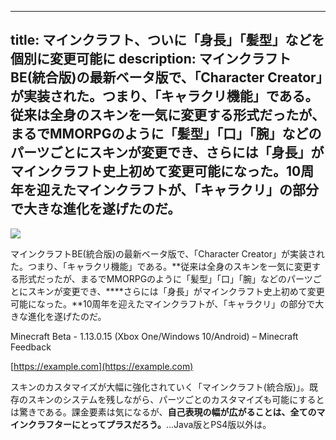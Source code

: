 
---
title: マインクラフト、ついに「身長」「髪型」などを個別に変更可能に
description: マインクラフトBE(統合版)の最新ベータ版で、「Character Creator」が実装された。つまり、「キャラクリ機能」である。従来は全身のスキンを一気に変更する形式だったが、まるでMMORPGのように「髪型」「口」「腕」などのパーツごとにスキンが変更でき、さらには「身長」がマインクラフト史上初めて変更可能になった。10周年を迎えたマインクラフトが、「キャラクリ」の部分で大きな進化を遂げたのだ。
---

![](https://cdn-ak.f.st-hatena.com/images/fotolife/s/sasigume/20210208/20210208121036.jpg)

マインクラフトBE(統合版)の最新ベータ版で、「Character Creator」が実装された。つまり、「キャラクリ機能」である。**従来は全身のスキンを一気に変更する形式だったが、まるでMMORPGのように「髪型」「口」「腕」などのパーツごとにスキンが変更でき、****さらには「身長」がマインクラフト史上初めて変更可能になった。**10周年を迎えたマインクラフトが、「キャラクリ」の部分で大きな進化を遂げたのだ。

Minecraft Beta - 1.13.0.15 (Xbox One/Windows 10/Android) – Minecraft Feedback

[https://example.com](https://example.com)

スキンのカスタマイズが大幅に強化されていく「マインクラフト(統合版)」。既存のスキンのシステムを残しながら、パーツごとのカスタマイズも可能にするとは驚きである。課金要素は気になるが、**自己表現の幅が広がることは、全てのマインクラフターにとってプラスだろう。**…Java版とPS4版以外は。
